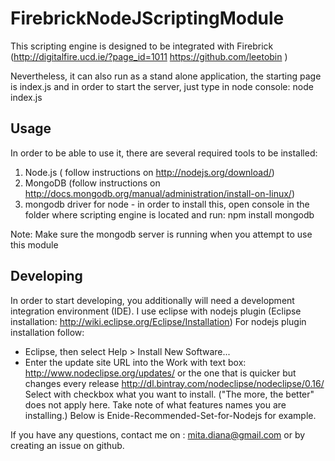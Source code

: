

# FirebrickNodeJScriptingModule
This scripting engine is designed to be integrated with Firebrick 
(http://digitalfire.ucd.ie/?page_id=1011
https://github.com/leetobin )

Nevertheless, it can also run as a stand alone application, 
the starting page is index.js and in order to start the server, just type in node console:
node index.js

## Usage
In order to be able to use it, there are several required tools to be installed:
1) Node.js ( follow instructions on http://nodejs.org/download/)
2) MongoDB (follow instructions on http://docs.mongodb.org/manual/administration/install-on-linux/)
3) mongodb driver for node - in order to install this, open console in the folder where scripting engine is located and run:
npm install mongodb

Note: Make sure the mongodb server is running when you attempt to use this module

## Developing
In order to start developing, you additionally will need a development integration environment (IDE).
I use eclipse with nodejs plugin
(Eclipse installation: http://wiki.eclipse.org/Eclipse/Installation)
For nodejs plugin installation follow:
 -  Eclipse, then select Help > Install New Software...
 - Enter the update site URL into the Work with text box:
    http://www.nodeclipse.org/updates/
    or the one that is quicker but changes every release
    http://dl.bintray.com/nodeclipse/nodeclipse/0.16/
    Select with checkbox what you want to install.
    ("The more, the better" does not apply here.
    Take note of what features names you are installing.)
    Below is Enide-Recommended-Set-for-Nodejs for example.

If you have any questions, contact me on : mita.diana@gmail.com
or by creating an issue on github.
